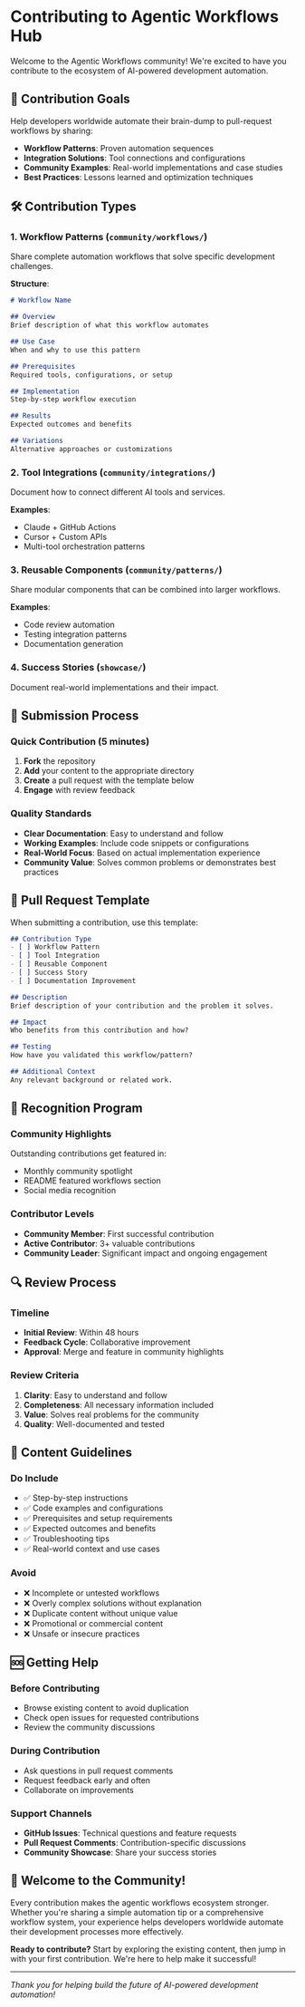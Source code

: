 # Contributing to Agentic Workflows Hub

Welcome to the Agentic Workflows community! We're excited to have you contribute to the ecosystem of AI-powered development automation.

## 🎯 Contribution Goals

Help developers worldwide automate their brain-dump to pull-request workflows by sharing:
- **Workflow Patterns**: Proven automation sequences
- **Integration Solutions**: Tool connections and configurations  
- **Community Examples**: Real-world implementations and case studies
- **Best Practices**: Lessons learned and optimization techniques

## 🛠 Contribution Types

### 1. Workflow Patterns (`community/workflows/`)
Share complete automation workflows that solve specific development challenges.

**Structure**:
```markdown
# Workflow Name

## Overview
Brief description of what this workflow automates

## Use Case
When and why to use this pattern

## Prerequisites
Required tools, configurations, or setup

## Implementation
Step-by-step workflow execution

## Results
Expected outcomes and benefits

## Variations
Alternative approaches or customizations
```

### 2. Tool Integrations (`community/integrations/`)
Document how to connect different AI tools and services.

**Examples**:
- Claude + GitHub Actions
- Cursor + Custom APIs
- Multi-tool orchestration patterns

### 3. Reusable Components (`community/patterns/`)
Share modular components that can be combined into larger workflows.

**Examples**:
- Code review automation
- Testing integration patterns
- Documentation generation

### 4. Success Stories (`showcase/`)
Document real-world implementations and their impact.

## 📝 Submission Process

### Quick Contribution (5 minutes)
1. **Fork** the repository
2. **Add** your content to the appropriate directory
3. **Create** a pull request with the template below
4. **Engage** with review feedback

### Quality Standards
- **Clear Documentation**: Easy to understand and follow
- **Working Examples**: Include code snippets or configurations
- **Real-World Focus**: Based on actual implementation experience
- **Community Value**: Solves common problems or demonstrates best practices

## 🔄 Pull Request Template

When submitting a contribution, use this template:

```markdown
## Contribution Type
- [ ] Workflow Pattern
- [ ] Tool Integration  
- [ ] Reusable Component
- [ ] Success Story
- [ ] Documentation Improvement

## Description
Brief description of your contribution and the problem it solves.

## Impact
Who benefits from this contribution and how?

## Testing
How have you validated this workflow/pattern?

## Additional Context
Any relevant background or related work.
```

## 🌟 Recognition Program

### Community Highlights
Outstanding contributions get featured in:
- Monthly community spotlight
- README featured workflows section
- Social media recognition

### Contributor Levels
- **Community Member**: First successful contribution
- **Active Contributor**: 3+ valuable contributions
- **Community Leader**: Significant impact and ongoing engagement

## 🔍 Review Process

### Timeline
- **Initial Review**: Within 48 hours
- **Feedback Cycle**: Collaborative improvement
- **Approval**: Merge and feature in community highlights

### Review Criteria
1. **Clarity**: Easy to understand and follow
2. **Completeness**: All necessary information included
3. **Value**: Solves real problems for the community
4. **Quality**: Well-documented and tested

## 🎯 Content Guidelines

### Do Include
- ✅ Step-by-step instructions
- ✅ Code examples and configurations
- ✅ Prerequisites and setup requirements
- ✅ Expected outcomes and benefits
- ✅ Troubleshooting tips
- ✅ Real-world context and use cases

### Avoid
- ❌ Incomplete or untested workflows
- ❌ Overly complex solutions without explanation
- ❌ Duplicate content without unique value
- ❌ Promotional or commercial content
- ❌ Unsafe or insecure practices

## 🆘 Getting Help

### Before Contributing
- Browse existing content to avoid duplication
- Check open issues for requested contributions
- Review the community discussions

### During Contribution
- Ask questions in pull request comments
- Request feedback early and often
- Collaborate on improvements

### Support Channels
- **GitHub Issues**: Technical questions and feature requests
- **Pull Request Comments**: Contribution-specific discussions
- **Community Showcase**: Share your success stories

## 🎉 Welcome to the Community!

Every contribution makes the agentic workflows ecosystem stronger. Whether you're sharing a simple automation tip or a comprehensive workflow system, your experience helps developers worldwide automate their development processes more effectively.

**Ready to contribute?** Start by exploring the existing content, then jump in with your first contribution. We're here to help make it successful!

---

*Thank you for helping build the future of AI-powered development automation!*